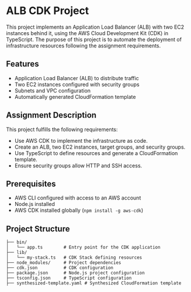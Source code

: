 # ALB CDK Project

This project implements an Application Load Balancer (ALB) with two EC2 instances behind it, using the AWS Cloud Development Kit (CDK) in TypeScript. The purpose of this project is to automate the deployment of infrastructure resources following the assignment requirements.

## Features
- Application Load Balancer (ALB) to distribute traffic
- Two EC2 instances configured with security groups
- Subnets and VPC configuration
- Automatically generated CloudFormation template

## Assignment Description
This project fulfills the following requirements:
- Use AWS CDK to implement the infrastructure as code.
- Create an ALB, two EC2 instances, target groups, and security groups.
- Use TypeScript to define resources and generate a CloudFormation template.
- Ensure security groups allow HTTP and SSH access.

## Prerequisites
- AWS CLI configured with access to an AWS account
- Node.js installed
- AWS CDK installed globally (`npm install -g aws-cdk`)

## Project Structure
```plaintext
├── bin/
│   └── app.ts        # Entry point for the CDK application
├── lib/
│   └── my-stack.ts   # CDK Stack defining resources
├── node_modules/     # Project dependencies
├── cdk.json          # CDK configuration
├── package.json      # Node.js project configuration
├── tsconfig.json     # TypeScript configuration
├── synthesized-template.yaml # Synthesized CloudFormation template

